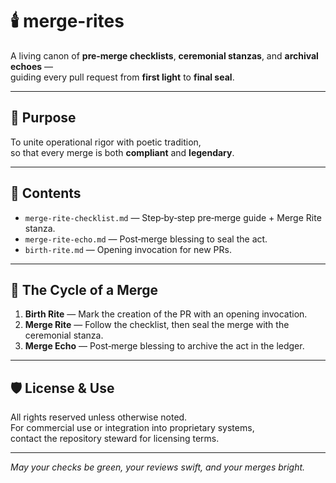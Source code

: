 # 🕯️ merge-rites

A living canon of **pre‑merge checklists**, **ceremonial stanzas**, and **archival echoes** —  
guiding every pull request from **first light** to **final seal**.

---

## 📜 Purpose
To unite operational rigor with poetic tradition,  
so that every merge is both **compliant** and **legendary**.

---

## 📂 Contents
- `merge-rite-checklist.md` — Step‑by‑step pre‑merge guide + Merge Rite stanza.
- `merge-rite-echo.md` — Post‑merge blessing to seal the act.
- `birth-rite.md` — Opening invocation for new PRs.

---

## 🔄 The Cycle of a Merge
1. **Birth Rite** — Mark the creation of the PR with an opening invocation.
2. **Merge Rite** — Follow the checklist, then seal the merge with the ceremonial stanza.
3. **Merge Echo** — Post‑merge blessing to archive the act in the ledger.

---

## 🛡 License & Use
All rights reserved unless otherwise noted.  
For commercial use or integration into proprietary systems,  
contact the repository steward for licensing terms.

---

*May your checks be green, your reviews swift, and your merges bright.*